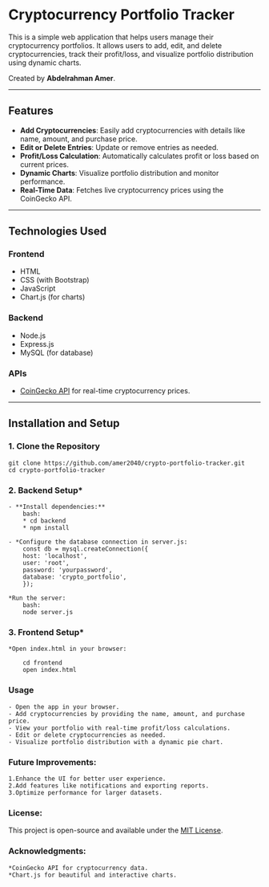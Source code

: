 # Cryptocurrency Portfolio Tracker

This is a simple web application that helps users manage their cryptocurrency portfolios. It allows users to add, edit, and delete cryptocurrencies, track their profit/loss, and visualize portfolio distribution using dynamic charts.

Created by **Abdelrahman Amer**.

---

## Features

- **Add Cryptocurrencies**: Easily add cryptocurrencies with details like name, amount, and purchase price.
- **Edit or Delete Entries**: Update or remove entries as needed.
- **Profit/Loss Calculation**: Automatically calculates profit or loss based on current prices.
- **Dynamic Charts**: Visualize portfolio distribution and monitor performance.
- **Real-Time Data**: Fetches live cryptocurrency prices using the CoinGecko API.

---

## Technologies Used

### **Frontend**
- HTML
- CSS (with Bootstrap)
- JavaScript
- Chart.js (for charts)

### **Backend**
- Node.js
- Express.js
- MySQL (for database)

### **APIs**
- [CoinGecko API](https://www.coingecko.com/en/api) for real-time cryptocurrency prices.

---

## Installation and Setup

### **1. Clone the Repository**

    git clone https://github.com/amer2040/crypto-portfolio-tracker.git
    cd crypto-portfolio-tracker

### **2. Backend Setup***
    - **Install dependencies:**
        bash:
        * cd backend
        * npm install

    - *Configure the database connection in server.js:
        const db = mysql.createConnection({
        host: 'localhost',
        user: 'root',
        password: 'yourpassword',
        database: 'crypto_portfolio',
        });

    *Run the server:
        bash:
        node server.js

### **3. Frontend Setup***
    *Open index.html in your browser:

        cd frontend
        open index.html

### Usage
    - Open the app in your browser.
    - Add cryptocurrencies by providing the name, amount, and purchase price.
    - View your portfolio with real-time profit/loss calculations.
    - Edit or delete cryptocurrencies as needed.
    - Visualize portfolio distribution with a dynamic pie chart.

### Future Improvements:
    1.Enhance the UI for better user experience.
    2.Add features like notifications and exporting reports.
    3.Optimize performance for larger datasets.

### License:
This project is open-source and available under the [MIT License](LICENSE).

### Acknowledgments:
    *CoinGecko API for cryptocurrency data.
    *Chart.js for beautiful and interactive charts.